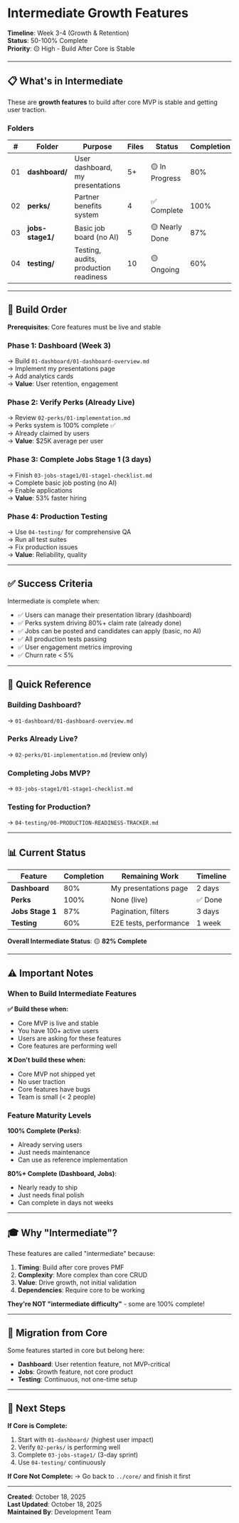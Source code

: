# Intermediate Growth Features

**Timeline**: Week 3-4 (Growth & Retention)  
**Status**: 50-100% Complete  
**Priority**: 🟡 High - Build After Core is Stable

---

## 📋 What's in Intermediate

These are **growth features** to build after core MVP is stable and getting user traction.

### Folders

| # | Folder | Purpose | Files | Status | Completion |
|---|--------|---------|-------|--------|------------|
| 01 | **dashboard/** | User dashboard, my presentations | 5+ | 🟡 In Progress | 80% |
| 02 | **perks/** | Partner benefits system | 4 | ✅ Complete | 100% |
| 03 | **jobs-stage1/** | Basic job board (no AI) | 5 | 🟡 Nearly Done | 87% |
| 04 | **testing/** | Testing, audits, production readiness | 10 | 🟡 Ongoing | 60% |

---

## 🎯 Build Order

**Prerequisites**: Core features must be live and stable

### Phase 1: Dashboard (Week 3)
→ Build `01-dashboard/01-dashboard-overview.md`  
→ Implement my presentations page  
→ Add analytics cards  
→ **Value**: User retention, engagement

### Phase 2: Verify Perks (Already Live)
→ Review `02-perks/01-implementation.md`  
→ Perks system is 100% complete ✅  
→ Already claimed by users  
→ **Value**: $25K average per user

### Phase 3: Complete Jobs Stage 1 (3 days)
→ Finish `03-jobs-stage1/01-stage1-checklist.md`  
→ Complete basic job posting (no AI)  
→ Enable applications  
→ **Value**: 53% faster hiring

### Phase 4: Production Testing
→ Use `04-testing/` for comprehensive QA  
→ Run all test suites  
→ Fix production issues  
→ **Value**: Reliability, quality

---

## ✅ Success Criteria

Intermediate is complete when:

- ✅ Users can manage their presentation library (dashboard)
- ✅ Perks system driving 80%+ claim rate (already done)
- ✅ Jobs can be posted and candidates can apply (basic, no AI)
- ✅ All production tests passing
- ✅ User engagement metrics improving
- ✅ Churn rate < 5%

---

## 🚀 Quick Reference

### Building Dashboard?
→ `01-dashboard/01-dashboard-overview.md`

### Perks Already Live?
→ `02-perks/01-implementation.md` (review only)

### Completing Jobs MVP?
→ `03-jobs-stage1/01-stage1-checklist.md`

### Testing for Production?
→ `04-testing/00-PRODUCTION-READINESS-TRACKER.md`

---

## 📊 Current Status

| Feature | Completion | Remaining Work | Timeline |
|---------|------------|----------------|----------|
| **Dashboard** | 80% | My presentations page | 2 days |
| **Perks** | 100% | None (live) | ✅ Done |
| **Jobs Stage 1** | 87% | Pagination, filters | 3 days |
| **Testing** | 60% | E2E tests, performance | 1 week |

**Overall Intermediate Status**: 🟡 **82% Complete**

---

## ⚠️ Important Notes

### When to Build Intermediate Features

**✅ Build these when:**
- Core MVP is live and stable
- You have 100+ active users
- Users are asking for these features
- Core features are performing well

**❌ Don't build these when:**
- Core MVP not shipped yet
- No user traction
- Core features have bugs
- Team is small (< 2 people)

### Feature Maturity Levels

**100% Complete (Perks)**:
- Already serving users
- Just needs maintenance
- Can use as reference implementation

**80%+ Complete (Dashboard, Jobs)**:
- Nearly ready to ship
- Just needs final polish
- Can complete in days not weeks

---

## 🎓 Why "Intermediate"?

These features are called "intermediate" because:

1. **Timing**: Build after core proves PMF
2. **Complexity**: More complex than core CRUD
3. **Value**: Drive growth, not initial validation
4. **Dependencies**: Require core to be working

**They're NOT "intermediate difficulty"** - some are 100% complete!

---

## 🔄 Migration from Core

Some features started in core but belong here:

- **Dashboard**: User retention feature, not MVP-critical
- **Jobs**: Growth feature, not core product
- **Testing**: Continuous, not one-time setup

---

## 🎯 Next Steps

**If Core is Complete:**
1. Start with `01-dashboard/` (highest user impact)
2. Verify `02-perks/` is performing well
3. Complete `03-jobs-stage1/` (3-day sprint)
4. Use `04-testing/` continuously

**If Core Not Complete:**
→ Go back to `../core/` and finish it first

---

**Created**: October 18, 2025  
**Last Updated**: October 18, 2025  
**Maintained By**: Development Team

